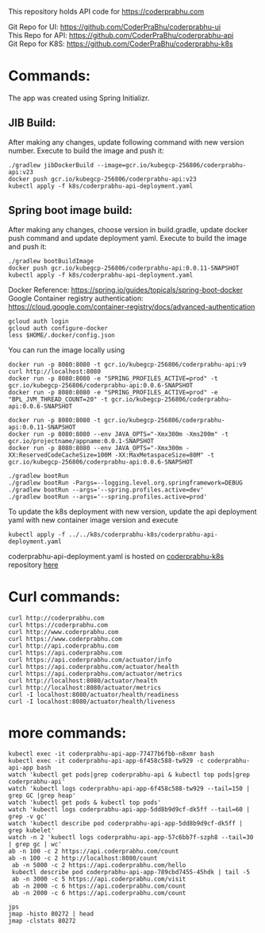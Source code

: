 This repository holds API code for https://coderprabhu.com

Git Repo for UI: https://github.com/CoderPraBhu/coderprabhu-ui  
This Repo for API: https://github.com/CoderPraBhu/coderprabhu-api  
Git Repo for K8S: https://github.com/CoderPraBhu/coderprabhu-k8s  

# Commands:  
The app was created using Spring Initializr.   
## JIB Build:
After making any changes, update following command with new version number.
Execute to build the image and push it:  
```
./gradlew jibDockerBuild --image=gcr.io/kubegcp-256806/coderprabhu-api:v23
docker push gcr.io/kubegcp-256806/coderprabhu-api:v23
kubectl apply -f k8s/coderprabhu-api-deployment.yaml 
```
## Spring boot image build:
After making any changes, choose version in build.gradle, update docker push command and update deployment yaml.
Execute to build the image and push it:  
```
./gradlew bootBuildImage
docker push gcr.io/kubegcp-256806/coderprabhu-api:0.0.11-SNAPSHOT
kubectl apply -f k8s/coderprabhu-api-deployment.yaml
````
Docker Reference: https://spring.io/guides/topicals/spring-boot-docker  
Google Container registry authentication: 
https://cloud.google.com/container-registry/docs/advanced-authentication
```
gcloud auth login
gcloud auth configure-docker
less $HOME/.docker/config.json
```
You can run the image locally using
````
docker run -p 8080:8080 -t gcr.io/kubegcp-256806/coderprabhu-api:v9 
curl http://localhost:8080
docker run -p 8080:8080 -e "SPRING_PROFILES_ACTIVE=prod" -t gcr.io/kubegcp-256806/coderprabhu-api:0.0.6-SNAPSHOT 
docker run -p 8080:8080 -e "SPRING_PROFILES_ACTIVE=prod" -e "BPL_JVM_THREAD_COUNT=20" -t gcr.io/kubegcp-256806/coderprabhu-api:0.0.6-SNAPSHOT 

docker run -p 8080:8080 -t gcr.io/kubegcp-256806/coderprabhu-api:0.0.11-SNAPSHOT 
docker run -p 8080:8080 --env JAVA_OPTS="-Xmx300m -Xms200m" -t gcr.io/projectname/appname:0.0.1-SNAPSHOT 
docker run -p 8080:8080 --env JAVA_OPTS="-Xmx300m -XX:ReservedCodeCacheSize=100M -XX:MaxMetaspaceSize=80M" -t gcr.io/kubegcp-256806/coderprabhu-api:0.0.6-SNAPSHOT 

./gradlew bootRun
./gradlew bootRun -Pargs=--logging.level.org.springframework=DEBUG   
./gradlew bootRun --args='--spring.profiles.active=dev'
./gradlew bootRun --args='--spring.profiles.active=prod'

````
To update the k8s deployment with new version, update the api deployment yaml with new 
container image version and execute
````
kubectl apply -f ../../k8s/coderprabhu-k8s/coderprabhu-api-deployment.yaml  
````
coderprabhu-api-deployment.yaml is hosted on [coderprabhu-k8s](https://github.com/CoderPraBhu/coderprabhu-k8s) repository [here](https://github.com/CoderPraBhu/coderprabhu-k8s/blob/master/coderprabhu-api-deployment.yaml)  

# Curl commands:   
````
curl http://coderprabhu.com
curl https://coderprabhu.com
curl http://www.coderprabhu.com
curl https://www.coderprabhu.com
curl http://api.coderprabhu.com
curl https://api.coderprabhu.com
curl https://api.coderprabhu.com/actuator/info
curl https://api.coderprabhu.com/actuator/health
curl https://api.coderprabhu.com/actuator/metrics
curl http://localhost:8080/actuator/health
curl http://localhost:8080/actuator/metrics
curl -I localhost:8080/actuator/health/readiness
curl -I localhost:8080/actuator/health/liveness
````   
# more commands:   
````
kubectl exec -it coderprabhu-api-app-77477b6fbb-n8xmr bash
kubectl exec -it coderprabhu-api-app-6f458c588-tw929 -c coderprabhu-api-app bash
watch 'kubectl get pods|grep coderprabhu-api & kubectl top pods|grep coderprabhu-api' 
watch 'kubectl logs coderprabhu-api-app-6f458c588-tw929 --tail=150 | grep GC |grep heap'
watch 'kubectl get pods & kubectl top pods'
watch 'kubectl logs coderprabhu-api-app-5dd8b9d9cf-dk5ff --tail=60 | grep -v gc'
watch 'kubectl describe pod coderprabhu-api-app-5dd8b9d9cf-dk5ff | grep kubelet'
watch -n 2 'kubectl logs coderprabhu-api-app-57c6bb7f-szph8 --tail=30 | grep gc | wc'
ab -n 100 -c 2 https://api.coderprabhu.com/count
ab -n 100 -c 2 http://localhost:8080/count
 ab -n 5000 -c 2 https://api.coderprabhu.com/hello
 kubectl describe pod coderprabhu-api-app-789cbd7455-45hdk | tail -5
 ab -n 3000 -c 5 https://api.coderprabhu.com/visit
 ab -n 2000 -c 6 https://api.coderprabhu.com/count
 ab -n 2000 -c 6 https://api.coderprabhu.com/count

jps
jmap -histo 80272 | head
jmap -clstats 80272 
````   